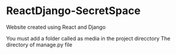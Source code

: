 # ReactDjango-SecretSpace
Website created using React and Django

You must add a folder called as media in the project direcctory
The directory of manage.py file
